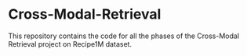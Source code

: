 # Cross-Modal-Retrieval
This repository contains the code for all the phases of the Cross-Modal Retrieval project on Recipe1M dataset.
